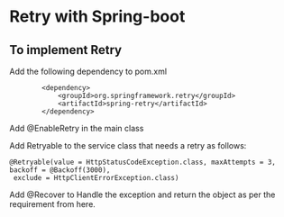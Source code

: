 # Retry with Spring-boot

## To implement Retry 

Add the following dependency to pom.xml

```
        <dependency>
            <groupId>org.springframework.retry</groupId>
            <artifactId>spring-retry</artifactId>
        </dependency>
```

Add @EnableRetry in the main class

Add Retryable to the service class that needs a retry as follows:

```
@Retryable(value = HttpStatusCodeException.class, maxAttempts = 3, backoff = @Backoff(3000),
 exclude = HttpClientErrorException.class)
```

Add  @Recover to Handle the exception and return the object as per the requirement from here. 

